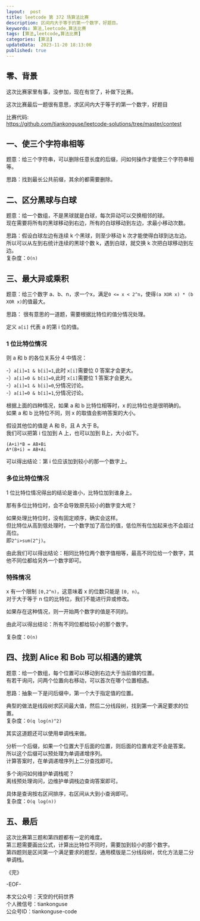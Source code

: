 ```yaml
---   
layout:  post  
title: leetcode 第 372 场算法比赛  
description: 区间内大于等于的第一个数字，好题目。       
keywords: 算法,leetcode,算法比赛  
tags: [算法,leetcode,算法比赛]  
categories: [算法]  
updateData:  2023-11-20 18:13:00  
published: true  
---  
```



## 零、背景  


这次比赛家里有事，没参加，现在有空了，补做下比赛。  


这次比赛最后一题很有意思，求区间内大于等于的第一个数字，好题目


比赛代码:  
https://github.com/tiankonguse/leetcode-solutions/tree/master/contest  


## 一、使三个字符串相等  


题意：给三个字符串，可以删除任意长度的后缀，问如何操作才能使三个字符串相等。  


思路：找到最长公共前缀，其余的都需要删除。  


## 二、区分黑球与白球  


题意：给一个数组，不是黑球就是白球，每次异动可以交换相邻的球。  
现在需要将所有的黑球移动到右边，所有的白球移动到左边，求最小移动次数。  


思路：假设白球左边有连续 k 个黑球，则至少移动 k 次才能使得白球到达左边。  
所以可以从左到右统计连续的黑球个数 k，遇到白球，就交换 k 次把白球移动到左边。  
复杂度：`O(n)`  


## 三、最大异或乘积  

题意：给三个数字 a、b、n，求一个x，满足`0 <= x < 2^n`，使得`(a XOR x) * (b XOR x)`的值最大。  


思路： 很有意思的一道题，需要根据比特位的值分情况处理。  


定义 `a[i]` 代表 a 的第 i 位的值。  


### 1 位比特位情况


则 a 和 b 的各位关系分 4 中情况：  


-）`a[i]=1 & b[i]=1`,此时 `x[i]`需要位 0 答案才会更大。  
-）`a[i]=0 & b[i]=0`,此时 `x[i]`需要位 1 答案才会更大。  
-）`a[i]=1 & b[i]=0`,分情况讨论。  
-）`a[i]=0 & b[i]=1`,分情况讨论。  


根据上面的四种情况，如果 a 和 b 比特位相等时，x 的比特位也是很明确的。  
如果 a 和 b 比特位不同，则 x 的取值会影响答案的大小。  


假设其他位的值是 A 和 B，且 A 大于 B。  
我们可以把第 i 位加到 A 上，也可以加到 B上，大小如下。  


```
(A+i)*B = AB+Bi
A*(B+i) = AB+Ai
```


可以得出结论：第 i 位应该加到较小的那一个数字上。  



### 多位比特位情况

1 位比特位情况得出的结论是谁小，比特位加到谁身上。  


那有多位比特位时，会不会导致原先较小的数字变大呢？  


如果处理比特位时，没有固定顺序，确实会这样。  
但比特位从高到低处理时，一个数字加了高位的值，低位所有位加起来也不会超过高位。  
即`2^i>sum(2^j)`。  


由此我们可以得出结论：相同比特位两个数字值相等，最高不同位给一个数字，其他不同位都给另外一个数字即可。  


### 特殊情况  


x 有一个限制 `[0,2^n)`，这意味着 x 的位数只能是 `[0, n)`。   
对于大于等于 n 位的比特位，我们不能进行异或修改。  


如果存在这种情况，则一开始两个数字的值是不同的。  


由此可以得出结论：所有不同位都给较小的那个数字。  


复杂度：`O(n)`  


## 四、找到 Alice 和 Bob 可以相遇的建筑  


题意：给一个数组，每个位置可以移动到右边大于当前值的位置。  
有若干询问，问两个位置向右移动，可以首次在哪个位置相遇。  


思路：抽象一下是问后缀中，第一个大于指定值的位置。  


典型的做法是线段树求区间最大值，然后二分线段树，找到第一个满足要求的位置。  
复杂度：`O(q log(n)^2)`  


其实这道题还可以使用单调栈来做。  


分析一个后缀，如果一个位置大于后面的位置，则后面的位置肯定不会是答案。  
所以这个后缀可以预处理为单调递增序列。  
计算答案时，在单调递增序列上二分查找即可。  


多个询问如何维护单调栈呢？  
离线预处理询问，边维护单调栈边查询答案即可。  


具体是查询按右区间排序，右区间从大到小查询即可。  
复杂度：`O(q log(n))`


## 五、最后  


这次比赛第三题和第四题都有一定的难度。  
第三题需要画出公式，计算出比特位不同时，需要加到较小的那个数字。  
第四题则是区间第一个满足要求的题型，通用模版是二分线段树，优化方法是二分单调栈。  


《完》  


-EOF-  



本文公众号：天空的代码世界  
个人微信号：tiankonguse  
公众号ID：tiankonguse-code  
  

